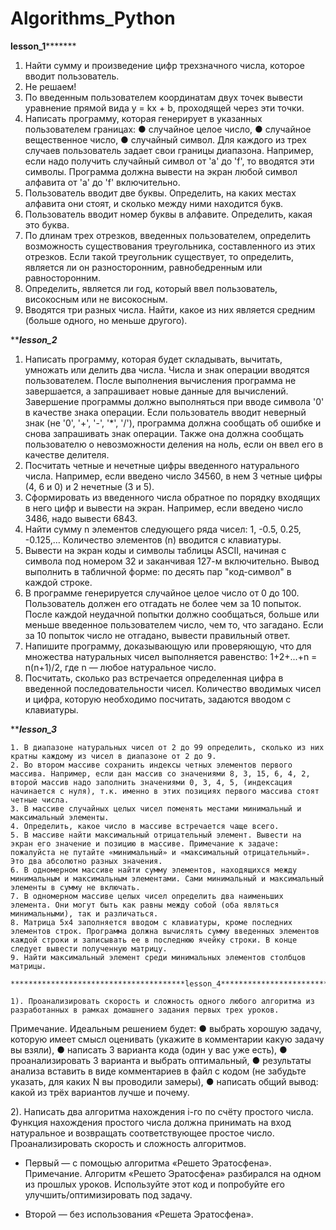 # Algorithms_Python

**********************************lesson_1*****************************************

1. Найти сумму и произведение цифр трехзначного числа, которое вводит пользователь.
2. Не решаем!
3. По введенным пользователем координатам двух точек вывести уравнение прямой вида y = kx + b,      проходящей через эти точки. 
4. Написать программу, которая генерирует в указанных пользователем границах: ● случайное целое число, ● случайное вещественное число, ● случайный символ. Для каждого из трех случаев пользователь задает свои границы диапазона. Например, если надо получить случайный символ от 'a' до 'f', то вводятся эти символы. Программа должна вывести на экран любой символ алфавита от 'a' до 'f' включительно.
5. Пользователь вводит две буквы. Определить, на каких местах алфавита они стоят, и сколько между ними находится букв.
6. Пользователь вводит номер буквы в алфавите. Определить, какая это буква.
7. По длинам трех отрезков, введенных пользователем, определить возможность существования треугольника, составленного из этих отрезков. Если такой треугольник существует, то определить, является ли он разносторонним, равнобедренным или равносторонним.
8. Определить, является ли год, который ввел пользователь, високосным или не високосным.
9. Вводятся три разных числа. Найти, какое из них является средним (больше одного, но меньше другого).


***************************************lesson_2*************************************
1. Написать программу, которая будет складывать, вычитать, умножать или делить два числа. Числа и знак операции вводятся пользователем. После выполнения вычисления программа не завершается, а запрашивает новые данные для вычислений. Завершение программы должно выполняться при вводе символа '0' в качестве знака операции. Если пользователь вводит неверный знак (не '0', '+', '-', '*', '/'), программа должна сообщать об ошибке и снова запрашивать знак операции. Также она должна сообщать пользователю о невозможности деления на ноль, если он ввел его в качестве делителя.
2. Посчитать четные и нечетные цифры введенного натурального числа. Например, если введено число 34560, в нем 3 четные цифры (4, 6 и 0) и 2 нечетные (3 и 5).
3. Сформировать из введенного числа обратное по порядку входящих в него цифр и вывести на экран. Например, если введено число 3486, надо вывести 6843.
4. Найти сумму n элементов следующего ряда чисел: 1, -0.5, 0.25, -0.125,… Количество элементов (n) вводится с клавиатуры.
5. Вывести на экран коды и символы таблицы ASCII, начиная с символа под номером 32 и заканчивая 127-м включительно. Вывод выполнить в табличной форме: по десять пар "код-символ" в каждой строке.
6. В программе генерируется случайное целое число от 0 до 100. Пользователь должен его отгадать не более чем за 10 попыток. После каждой неудачной попытки должно сообщаться, больше или меньше введенное пользователем число, чем то, что загадано. Если за 10 попыток число не отгадано, вывести правильный ответ.
7. Напишите программу, доказывающую или проверяющую, что для множества натуральных чисел выполняется равенство: 1+2+...+n = n(n+1)/2, где n — любое натуральное число.
8. Посчитать, сколько раз встречается определенная цифра в введенной последовательности чисел. Количество вводимых чисел и цифра, которую необходимо посчитать, задаются вводом с клавиатуры.


***************************************lesson_3*************************************

    1. В диапазоне натуральных чисел от 2 до 99 определить, сколько из них кратны каждому из чисел в диапазоне от 2 до 9.
    2. Во втором массиве сохранить индексы четных элементов первого массива. Например, если дан массив со значениями 8, 3, 15, 6, 4, 2, второй массив надо заполнить значениями 0, 3, 4, 5, (индексация начинается с нуля), т.к. именно в этих позициях первого массива стоят четные числа.
    3. В массиве случайных целых чисел поменять местами минимальный и максимальный элементы.
    4. Определить, какое число в массиве встречается чаще всего.
    5. В массиве найти максимальный отрицательный элемент. Вывести на экран его значение и позицию в массиве. Примечание к задаче: пожалуйста не путайте «минимальный» и «максимальный отрицательный». Это два абсолютно разных значения.
    6. В одномерном массиве найти сумму элементов, находящихся между минимальным и максимальным элементами. Сами минимальный и максимальный элементы в сумму не включать.
    7. В одномерном массиве целых чисел определить два наименьших элемента. Они могут быть как равны между собой (оба являться минимальными), так и различаться.
    8. Матрица 5x4 заполняется вводом с клавиатуры, кроме последних элементов строк. Программа должна вычислять сумму введенных элементов каждой строки и записывать ее в последнюю ячейку строки. В конце следует вывести полученную матрицу.
    9. Найти максимальный элемент среди минимальных элементов столбцов матрицы.
    
    ***************************************lesson_4*************************************
    
    1). Проанализировать скорость и сложность одного любого алгоритма из разработанных в рамках домашнего задания первых трех уроков.
Примечание. Идеальным решением будет:
● выбрать хорошую задачу, которую имеет смысл оценивать (укажите в комментарии какую задачу вы взяли),
● написать 3 варианта кода (один у вас уже есть),
● проанализировать 3 варианта и выбрать оптимальный,
● результаты анализа вставить в виде комментариев в файл с кодом (не забудьте указать, для каких N вы проводили замеры),
● написать общий вывод: какой из трёх вариантов лучше и почему.

2). Написать два алгоритма нахождения i-го по счёту простого числа. Функция нахождения простого числа должна принимать на вход натуральное и возвращать соответствующее простое число. Проанализировать скорость и сложность алгоритмов.

- Первый — с помощью алгоритма «Решето Эратосфена».
Примечание. Алгоритм «Решето Эратосфена» разбирался на одном из прошлых уроков. Используйте этот код и попробуйте его улучшить/оптимизировать под задачу.

- Второй — без использования «Решета Эратосфена».
